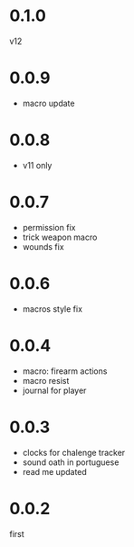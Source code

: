 # 0.1.0
v12

# 0.0.9
- macro update 

# 0.0.8
- v11 only

# 0.0.7
- permission fix
- trick weapon macro
- wounds fix

# 0.0.6
- macros style fix

# 0.0.4
- macro: firearm actions
- macro resist
- journal for player

# 0.0.3
- clocks for chalenge tracker
- sound oath in portuguese
- read me updated

# 0.0.2
first